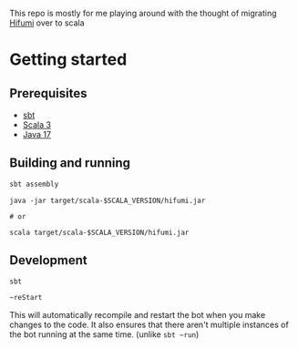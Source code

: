 This repo is mostly for me playing around with the thought of migrating [Hifumi](https://github.com/TiltedToast/hifumi) over to scala

# Getting started

## Prerequisites

-   [sbt](https://www.scala-sbt.org/)
-   [Scala 3](https://www.scala-lang.org/download/)
-   [Java 17](https://www.oracle.com/java/technologies/downloads/#java17)

## Building and running

```bash
sbt assembly
```

```
java -jar target/scala-$SCALA_VERSION/hifumi.jar

# or

scala target/scala-$SCALA_VERSION/hifumi.jar
```

## Development

```bash
sbt

~reStart
```

This will automatically recompile and restart the bot when you make changes to the code. It also ensures that there aren't multiple instances of the bot running at the same time. (unlike `sbt ~run`)
